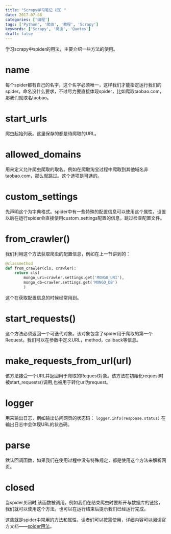 ```yaml
---
title: "Scrapy学习笔记（四）"
date: 2017-07-08
categories: ['编程']
tags: ['Python', '爬虫', '教程', 'Scrapy']
keywords: ['Scrapy', '爬虫', 'Quotes']
draft: false
---
```


学习scrapy中spider的用法，主要介绍一些方法的使用。

<!--more-->

# name

每个spider都有自己的名字，这个名字必须唯一，这样我们才能指定运行我们的spider。命名没什么要求，不过尽力要直接体现spider，比如爬取taobao.com，那我们就取名taobao。

# start_urls

爬虫起始列表。这里保存的都是待爬取的URL。

# allowed_domains

用来定义允许爬虫爬取的取名。例如在爬取淘宝过程中爬取到其他域名非taobao.com，那么就跳过。这个选项是可选的。

# custom_settings

先声明这个为字典格式。spider中有一些特殊的配置信息可以使用这个属性，设置以后在运行spider会直接使用custom_settings配置的信息，跳过检查配置文件。

# from_crawler()

我们利用这个方法获取爬虫的配置信息，例如在上一节讲到的：

```python
@classmethod
def from_crawler(cls, crawler):
    return cls(
        mongo_uri=crawler.settings.get('MONGO_URI'),
        mongo_db=crawler.settings.get('MONGO_DB')
        )
```

这个在获取配置信息的时候经常用到。

# start_requests()

这个方法必须返回一个可迭代对象。该对象包含了spider用于爬取的第一个Request。我们可以在参数中定义URL，method，callback等信息。

# make_requests_from_url(url)

该方法接受一个URL并返回用于爬取的Request对象。该方法在初始化request时被start_requests()调用,也被用于转化url为request。

# logger

用来输出日志，例如输出访问网页的状态码： `logger.info(response.status)` 在输出日志中会体现URL的状态码。

# parse

默认回调函数，如果我们在使用过程中没有特殊规定，都是使用这个方法来解析网页。

# closed

当spider关闭时,该函数被调用。例如我们在结束爬虫时要断开与数据库的链接，我们就可以使用这个方法。也可以在运行结束后提示我们已经运行完成。

这些就是spider中常用的方法和属性，读者们可以按需使用，详细内容可以阅读官方文档——[spider用法](https://doc.scrapy.org/en/latest/topics/spiders.html)。